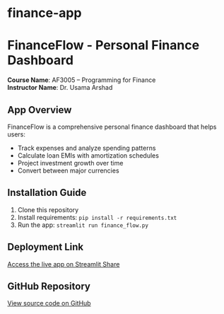 # finance-app
# FinanceFlow - Personal Finance Dashboard

**Course Name**: AF3005 – Programming for Finance  
**Instructor Name**: Dr. Usama Arshad  

## App Overview
FinanceFlow is a comprehensive personal finance dashboard that helps users:
- Track expenses and analyze spending patterns
- Calculate loan EMIs with amortization schedules
- Project investment growth over time
- Convert between major currencies

## Installation Guide
1. Clone this repository
2. Install requirements: `pip install -r requirements.txt`
3. Run the app: `streamlit run finance_flow.py`

## Deployment Link
[Access the live app on Streamlit Share](https://financeflow.streamlit.app)


## GitHub Repository
[View source code on GitHub](https://github.com/yourusername/financeflow)
